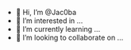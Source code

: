 - 👋 Hi, I’m @Jac0ba
- 👀 I’m interested in ...
- 🌱 I’m currently learning ...
- 💞️ I’m looking to collaborate on ...
